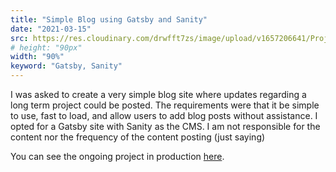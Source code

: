 ```yaml
---
title: "Simple Blog using Gatsby and Sanity"
date: "2021-03-15"
src: https://res.cloudinary.com/drwfft7zs/image/upload/v1657206641/Projects_Blog/Screenshot_2022-07-07_at_11.09.47_AM_c6yhsn.png
# height: "90px"
width: "90%"
keyword: "Gatsby, Sanity"
---
```


I was asked to create a very simple blog site where updates regarding a long term project could be posted. The requirements were that it be simple to use, fast to load, and allow users to add blog posts without assistance. I opted for a Gatsby site with Sanity as the CMS. I am not responsible for the content nor the frequency of the content posting (just saying)

You can see the ongoing project in production [here](https://hanahanparks.com/).
